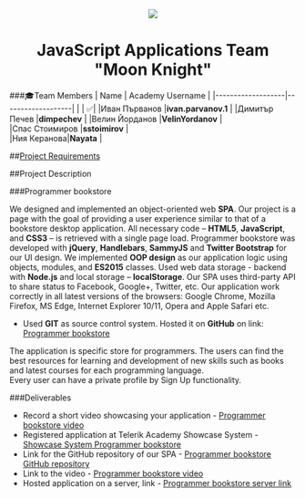 
<p align="center">
<a href="http://academy.telerik.com/">
<img src="https://camo.githubusercontent.com/08ecbe7b67d65cc7c6990787e2836b27b4296f2d/68747470733a2f2f7261772e6769746875622e636f6d2f666c65787472792f54656c6572696b2d41636164656d792f6d61737465722f50726f6772616d6d696e6725323077697468253230432532332f436f6465732f4f746865722f54656c6572696b2e706e67"/>
</a>

<h1 align="center">JavaScript Applications Team "Moon Knight"</h1>

###:mortar_board:Team Members
| Name              | Academy Username      	|
|-------------------|-------------------|
|                   | :white_check_mark:|
|Иван Първанов |__ivan.parvanov.1__	        |
|Димитър Печев |__dimpechev__ |
|Велин Йорданов |__VelinYordanov__    	|	
|Спас Стоимиров |__sstoimirov__            	|			
|Ния Керанова|__Nayata__       	|	

##<a href="https://github.com/JS-APPs-Team-Moon-Knight/Programmer-book-store/blob/master/Description.md">Project Requirements</a>  

##Project Description

###Programmer bookstore

We designed and implemented an object-oriented web __SPA__. Our project is a page with the goal of providing a user experience similar to that of a bookstore desktop application. All necessary code – __HTML5__, __JavaScript__, and __CSS3__ – is retrieved with a single page load.
Programmer bookstore was developed with __jQuery__, __Handlebars__, __SammyJS__ and __Twitter Bootstrap__ for our UI design. We implemented __OOP design__ as our application logic using objects, modules, and __ES2015__ classes. Used web data storage - backend with __Node.js__ and local storage – __localStorage__. Our SPA uses third-party API to share status to Facebook, Google+, Twitter, etc. Our application work correctly in all latest versions of the browsers: Google Chrome, Mozilla Firefox, MS Edge, Internet Explorer 10/11, Opera and Apple Safari etc. 

* Used __GIT__ as source control system. Hosted it on __GitHub__ on link: <a href="https://github.com/JS-APPs-Team-Moon-Knight/Programmer-book-store">Programmer bookstore</a>


The application is specific store for programmers. The users can find the best resources for learning and development of new skills such as books and latest courses for each programming language.  
Every user can have a private profile by Sign Up functionality. 

###Deliverables
  * Record a short video showcasing your application - <a href="#">Programmer bookstore video</a>
  * Registered application at Telerik Academy Showcase System - <a href="#">Showcase System Programmer bookstore</a>
  * Link for the GitHub repository of our SPA - <a href="https://github.com/JS-APPs-Team-Moon-Knight/Programmer-book-store">Programmer bookstore GitHub repository</a>
  * Link to the video - <a href="#">Programmer bookstore video</a>
  * Hosted application on a server, link - <a href="#">Programmer bookstore server link</a>
